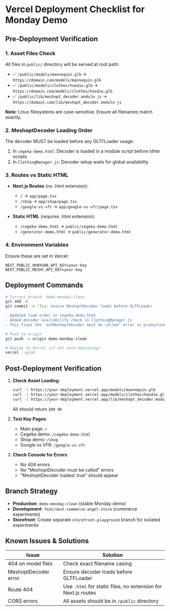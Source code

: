 # Vercel Deployment Checklist for Monday Demo

## Pre-Deployment Verification

### 1. Asset Files Check
All files in `public/` directory will be served at root path:
- ✅ `/public/models/mannequin.glb` → `https://domain.com/models/mannequin.glb`
- ✅ `/public/models/clothes/hoodie.glb` → `https://domain.com/models/clothes/hoodie.glb`
- ✅ `/public/lib/meshopt_decoder.module.js` → `https://domain.com/lib/meshopt_decoder.module.js`

**Note**: Linux filesystems are case-sensitive. Ensure all filenames match exactly.

### 2. MeshoptDecoder Loading Order
The decoder MUST be loaded before any GLTFLoader usage:
1. In `cegeka-demo.html`: Decoder is loaded in a module script before other scripts
2. In `ClothingManager.js`: Decoder setup waits for global availability

### 3. Routes vs Static HTML
- **Next.js Routes** (no .html extension):
  - `/` → `app/page.tsx`
  - `/shop` → `app/shop/page.tsx`
  - `/google-vs-vfr` → `app/google-vs-vfr/page.tsx`
  
- **Static HTML** (requires .html extension):
  - `/cegeka-demo.html` → `public/cegeka-demo.html`
  - `/generator-demo.html` → `public/generator-demo.html`

### 4. Environment Variables
Ensure these are set in Vercel:
```
NEXT_PUBLIC_HUNYUAN_API_KEY=your-key
NEXT_PUBLIC_MESHY_API_KEY=your-key
```

## Deployment Commands

```bash
# Current branch: demo-monday-clean
git add -A
git commit -m "fix: ensure MeshoptDecoder loads before GLTFLoader

- Updated load order in cegeka-demo.html
- Added decoder availability check in ClothingManager.js
- This fixes the 'setMeshoptDecoder must be called' error in production"

# Push to origin
git push -u origin demo-monday-clean

# Deploy to Vercel (if not auto-deploying)
vercel --prod
```

## Post-Deployment Verification

1. **Check Asset Loading**:
   ```bash
   curl -I https://your-deployment.vercel.app/models/mannequin.glb
   curl -I https://your-deployment.vercel.app/models/clothes/hoodie.glb
   curl -I https://your-deployment.vercel.app/lib/meshopt_decoder.module.js
   ```
   All should return `200 OK`

2. **Test Key Pages**:
   - Main page: `/`
   - Cegeka demo: `/cegeka-demo.html`
   - Shop demo: `/shop`
   - Google vs VFR: `/google-vs-vfr`

3. **Check Console for Errors**:
   - No 404 errors
   - No "MeshoptDecoder must be called" errors
   - "MeshoptDecoder loaded: true" should appear

## Branch Strategy

- **Production**: `demo-monday-clean` (stable Monday demo)
- **Development**: `feat/next-commerce-angel-store` (commerce experiments)
- **Storefront**: Create separate `storefront-playground` branch for isolated experiments

## Known Issues & Solutions

| Issue | Solution |
|-------|----------|
| 404 on model files | Check exact filename casing |
| MeshoptDecoder error | Ensure decoder loads before GLTFLoader |
| Route 404 | Use `.html` for static files, no extension for Next.js routes |
| CORS errors | All assets should be in `/public` directory |